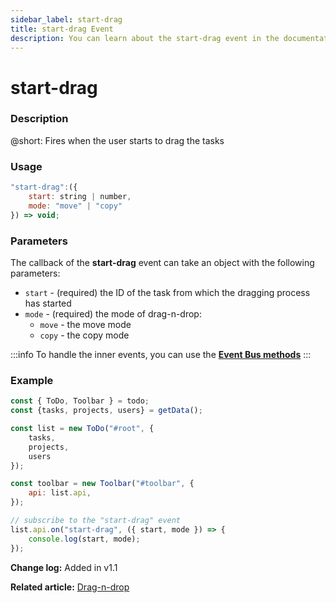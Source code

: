 ```yaml
---
sidebar_label: start-drag
title: start-drag Event
description: You can learn about the start-drag event in the documentation of the DHTMLX JavaScript To Do List library. Browse developer guides and API reference, try out code examples and live demos, and download a free 30-day evaluation version of DHTMLX To Do List.
---
```


# start-drag

### Description

@short: Fires when the user starts to drag the tasks

### Usage

~~~js
"start-drag":({
    start: string | number,
    mode: "move" | "copy"
}) => void;
~~~

### Parameters

The callback of the **start-drag** event can take an object with the following parameters:

- `start` - (required) the ID of the task from which the dragging process has started
- `mode` - (required) the mode of drag-n-drop:
    - `move` - the move mode
    - `copy` - the copy mode

:::info
To handle the inner events, you can use the [**Event Bus methods**](category/event-bus-methods.md)
:::

### Example

~~~js {15-17}
const { ToDo, Toolbar } = todo;
const {tasks, projects, users} = getData();

const list = new ToDo("#root", {
	tasks,
    projects,
    users
});

const toolbar = new Toolbar("#toolbar", {
	api: list.api,
});

// subscribe to the "start-drag" event
list.api.on("start-drag", ({ start, mode }) => {
    console.log(start, mode);
});
~~~

**Change log:** Added in v1.1

**Related article:** [Drag-n-drop](guides/configuration.md#drag-n-drop)